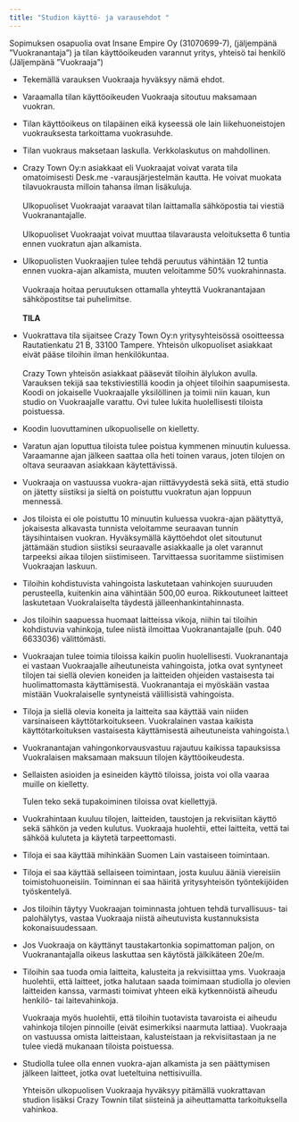 ```yaml
---
title: "Studion käyttö- ja varausehdot "
---
```

Sopimuksen osapuolia ovat Insane Empire Oy (31070699-7), (jäljempänä ”Vuokranantaja”) ja tilan käyttöoikeuden varannut yritys, yhteisö tai henkilö (Jäljempänä ”Vuokraaja”)

* Tekemällä varauksen Vuokraaja hyväksyy nämä ehdot.
* Varaamalla tilan käyttöoikeuden Vuokraaja sitoutuu maksamaan vuokran.
* Tilan käyttöoikeus on tilapäinen eikä kyseessä ole lain liikehuoneistojen vuokrauksesta tarkoittama vuokrasuhde.
* Tilan vuokraus maksetaan laskulla. Verkkolaskutus on mahdollinen.
* Crazy Town Oy:n asiakkaat eli Vuokraajat voivat varata tila omatoimisesti Desk.me -varausjärjestelmän kautta. He voivat muokata tilavuokrausta milloin tahansa ilman lisäkuluja.\
  \
  Ulkopuoliset Vuokraajat varaavat tilan laittamalla sähköpostia tai viestiä Vuokranantajalle.\
  \
  Ulkopuoliset Vuokraajat voivat muuttaa tilavarausta veloituksetta 6 tuntia ennen vuokratun ajan alkamista.
* Ulkopuolisten Vuokraajien tulee tehdä peruutus vähintään 12 tuntia ennen vuokra-ajan alkamista, muuten veloitamme 50% vuokrahinnasta. \
  \
  Vuokraaja hoitaa peruutuksen ottamalla yhteyttä Vuokranantajaan sähköpostitse tai puhelimitse.\
  \
  **TILA**
* Vuokrattava tila sijaitsee Crazy Town Oy:n yritysyhteisössä osoitteessa Rautatienkatu 21 B, 33100 Tampere. Yhteisön ulkopuoliset asiakkaat eivät pääse tiloihin ilman henkilökuntaa. \
  \
  Crazy Town yhteisön asiakkaat pääsevät tiloihin älylukon avulla. Varauksen tekijä saa tekstiviestillä koodin ja ohjeet tiloihin saapumisesta. Koodi on jokaiselle Vuokraajalle yksilöllinen ja toimii niin kauan, kun studio on Vuokraajalle varattu. Ovi tulee lukita huolellisesti tiloista poistuessa.
* Koodin luovuttaminen ulkopuoliselle on kielletty.
* Varatun ajan loputtua tiloista tulee poistua kymmenen minuutin kuluessa. Varaamanne ajan jälkeen saattaa olla heti toinen varaus, joten tilojen on oltava seuraavan asiakkaan käytettävissä.
* Vuokraaja on vastuussa vuokra-ajan riittävyydestä sekä siitä, että studio on jätetty siistiksi ja sieltä on poistuttu vuokratun ajan loppuun mennessä.
* Jos tiloista ei ole poistuttu 10 minuutin kuluessa vuokra-ajan päätyttyä, jokaisesta alkavasta tunnista veloitamme seuraavan tunnin täysihintaisen vuokran. Hyväksymällä käyttöehdot olet sitoutunut jättämään studion siistiksi seuraavalle asiakkaalle ja olet varannut tarpeeksi aikaa tilojen siistimiseen. Tarvittaessa suoritamme siistimisen Vuokraajan laskuun.
* Tiloihin kohdistuvista vahingoista laskutetaan vahinkojen suuruuden perusteella, kuitenkin aina vähintään 500,00 euroa. Rikkoutuneet laitteet laskutetaan Vuokralaiselta täydestä jälleenhankintahinnasta.
* Jos tiloihin saapuessa huomaat laitteissa vikoja, niihin tai tiloihin kohdistuvia vahinkoja, tulee niistä ilmoittaa Vuokranantajalle (puh. 040 6633036) välittömästi.
* Vuokraajan tulee toimia tiloissa kaikin puolin huolellisesti. Vuokranantaja ei vastaan Vuokraajalle aiheutuneista vahingoista, jotka ovat syntyneet tilojen tai siellä olevien koneiden ja laitteiden ohjeiden vastaisesta tai huolimattomasta käyttämisestä. Vuokranantaja ei myöskään vastaa mistään Vuokralaiselle syntyneistä välillisistä vahingoista.
* Tiloja ja siellä olevia koneita ja laitteita saa käyttää vain niiden varsinaiseen käyttötarkoitukseen. Vuokralainen vastaa kaikista käyttötarkoituksen vastaisesta käyttämisestä aiheutuneista vahingoista.\
* Vuokranantajan vahingonkorvausvastuu rajautuu kaikissa tapauksissa Vuokralaisen maksamaan maksuun tilojen käyttöoikeudesta.
* Sellaisten asioiden ja esineiden käyttö tiloissa, joista voi olla vaaraa muille on kielletty.

  Tulen teko sekä tupakoiminen tiloissa ovat kiellettyjä.
* Vuokrahintaan kuuluu tilojen, laitteiden, taustojen ja rekvisiitan käyttö sekä sähkön ja veden kulutus. Vuokraaja huolehtii, ettei laitteita, vettä tai sähköä kuluteta ja käytetä tarpeettomasti.
* Tiloja ei saa käyttää mihinkään Suomen Lain vastaiseen toimintaan.
* Tiloja ei saa käyttää sellaiseen toimintaan, josta kuuluu ääniä viereisiin toimistohuoneisiin. Toiminnan ei saa häiritä yritysyhteisön työntekijöiden työskentelyä.
* Jos tiloihin täytyy Vuokraajan toiminnasta johtuen tehdä turvallisuus- tai palohälytys, vastaa Vuokraaja niistä aiheutuvista kustannuksista kokonaisuudessaan.
* Jos Vuokraaja on käyttänyt taustakartonkia sopimattoman paljon, on Vuokranantajalla oikeus laskuttaa sen käytöstä jälkikäteen 20e/m.
* Tiloihin saa tuoda omia laitteita, kalusteita ja rekvisiittaa yms. Vuokraaja huolehtii, että laitteet, jotka halutaan saada toimimaan studiolla jo olevien laitteiden kanssa, varmasti toimivat yhteen eikä kytkennöistä aiheudu henkilö- tai laitevahinkoja. 

  Vuokraaja myös huolehtii, että tiloihin tuotavista tavaroista ei aiheudu vahinkoja tilojen pinnoille (eivät esimerkiksi naarmuta lattiaa). Vuokraaja on vastuussa omista laitteistaan, kalusteistaan ja rekvisiitastaan ja ne tulee viedä mukanaan tiloista poistuessa.
* Studiolla tulee olla ennen vuokra-ajan alkamista ja sen päättymisen jälkeen laitteet, jotka ovat lueteltuina nettisivuilla.

  Yhteisön ulkopuolisen Vuokraaja hyväksyy pitämällä vuokrattavan studion lisäksi Crazy Townin tilat siisteinä ja aiheuttamatta tarkoituksella vahinkoa.